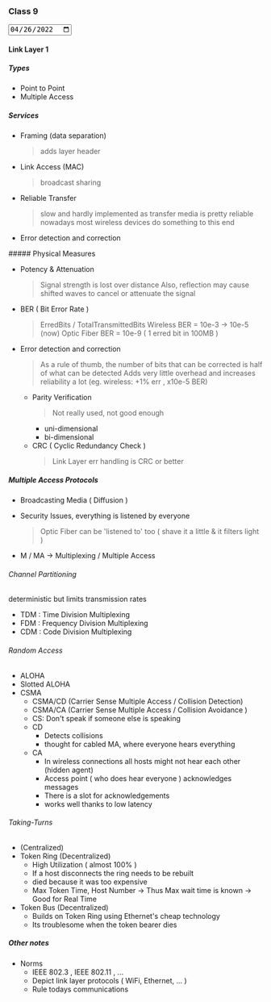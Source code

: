 ### Class 9

<input type="date" value="2022-04-26" />

#### Link Layer 1

##### Types

- Point to Point
- Multiple Access

##### Services

- Framing (data separation)
  > adds layer header
- Link Access (MAC)
  > broadcast sharing
- Reliable Transfer
  > slow and hardly implemented as transfer media is pretty reliable nowadays
  > most wireless devices do something to this end
- Error detection and correction

##### Physical Measures

- Potency & Attenuation
  > Signal strength is lost over distance
  > Also, reflection may cause shifted waves to cancel or attenuate the signal
- BER ( Bit Error Rate )
  > ErredBits / TotalTransmittedBits
  > Wireless BER = 10e-3 -> 10e-5 (now)
  > Optic Fiber BER = 10e-9 ( 1 erred bit in 100MB )
- Error detection and correction
  > As a rule of thumb, the number of bits that can be corrected is half of what can be detected
  > Adds very little overhead and increases reliability a lot (eg. wireless: +1% err , x10e-5 BER)
  - Parity Verification
    > Not really used, not good enough
    - uni-dimensional
    - bi-dimensional
  - CRC ( Cyclic Redundancy Check )
    > Link Layer err handling is CRC or better

##### Multiple Access Protocols

- Broadcasting Media ( Diffusion )
- Security Issues, everything is listened by everyone

  > Optic Fiber can be 'listened to' too ( shave it a little & it filters light )

- M / MA -> Multiplexing / Multiple Access

###### Channel Partitioning

deterministic but limits transmission rates

- TDM : Time Division Multiplexing
- FDM : Frequency Division Multiplexing
- CDM : Code Division Multiplexing

###### Random Access

- ALOHA
- Slotted ALOHA
- CSMA
  - CSMA/CD (Carrier Sense Multiple Access / Collision Detection)
  - CSMA/CA (Carrier Sense Multiple Access / Collision Avoidance )
  - CS: Don't speak if someone else is speaking
  - CD
    - Detects collisions
    - thought for cabled MA, where everyone hears everything
  - CA
    - In wireless connections all hosts might not hear each other (hidden agent)
    - Access point ( who does hear everyone ) acknowledges messages
    - There is a slot for acknowledgements
    - works well thanks to low latency

###### Taking-Turns

- (Centralized)
- Token Ring (Decentralized)
  - High Utilization ( almost 100% )
  - If a host disconnects the ring needs to be rebuilt
  - died because it was too expensive
  - Max Token Time, Host Number -> Thus Max wait time is known -> Good for Real Time
- Token Bus (Decentralized)
  - Builds on Token Ring using Ethernet's cheap technology
  - Its troublesome when the token bearer dies

##### Other notes

- Norms
  - IEEE 802.3 , IEEE 802.11 , ...
  - Depict link layer protocols ( WiFi, Ethernet, ... )
  - Rule todays communications
